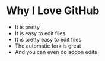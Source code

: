 # Why I Love GitHub

* It is pretty
* It is easy to edit files
* It is pretty easy to edit files
* The automatic fork is great
* And you can even do addon edits
